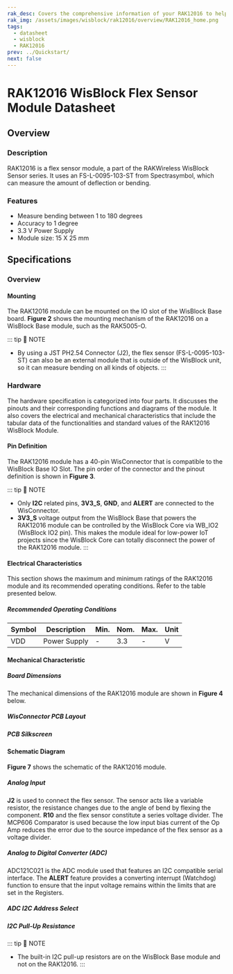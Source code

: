 ```yaml
---
rak_desc: Covers the comprehensive information of your RAK12016 to help you use it. This information includes technical specifications, characteristics, and requirements, and it also discusses the device components.
rak_img: /assets/images/wisblock/rak12016/overview/RAK12016_home.png
tags:
  - datasheet
  - wisblock
  - RAK12016
prev: ../Quickstart/
next: false
---
```


# RAK12016 WisBlock Flex Sensor Module Datasheet

## Overview

<rk-img
  src="/assets/images/wisblock/rak12016/datasheet/RAK12016.png"
  width="35%"
  caption="RAK12016 Flex Sensor Module"
/>

### Description

RAK12016 is a flex sensor module, a part of the RAKWireless WisBlock Sensor series. It uses an FS-L-0095-103-ST from Spectrasymbol, which can measure the amount of deflection or bending.

### Features

- Measure bending between 1 to 180 degrees
- Accuracy to 1 degree
- 3.3&nbsp;V Power Supply
- Module size: 15 X 25&nbsp;mm

## Specifications

### Overview

#### Mounting

The RAK12016 module can be mounted on the IO slot of the WisBlock Base board. **Figure 2** shows the mounting mechanism of the RAK12016 on a WisBlock Base module, such as the RAK5005-O.

<rk-img
  src="/assets/images/wisblock/rak12016/datasheet/mounting-mechanism.png"
  width="50%"
  caption="RAK12016 mounting mechanism on a WisBlock Base module"
/>

::: tip 📝 NOTE
- By using a JST PH2.54 Connector (J2), the flex sensor (FS-L-0095-103-ST) can also be an external module that is outside of the WisBlock unit, so it can measure bending on all kinds of objects.
::: 

### Hardware

The hardware specification is categorized into four parts. It discusses the pinouts and their corresponding functions and diagrams of the module. It also covers the electrical and mechanical characteristics that include the tabular data of the functionalities and standard values of the RAK12016 WisBlock Module.

#### Pin Definition

The RAK12016 module has a 40-pin WisConnector that is compatible to the WisBlock Base IO Slot. The pin order of the connector and the pinout definition is shown in **Figure 3**. 

<rk-img
  src="/assets/images/wisblock/rak12016/datasheet/rak12016-pinout.svg"
  width="65%"
  caption="RAK12016 Pinout Schematic"
/>

::: tip 📝 NOTE
- Only **I2C** related pins, **3V3_S**, **GND**, and **ALERT** are connected to the WisConnector.
- **3V3_S** voltage output from the WisBlock Base that powers the RAK12016 module can be controlled by the WisBlock Core via WB_IO2 (WisBlock IO2 pin). This makes the module ideal for low-power IoT projects since the WisBlock Core can totally disconnect the power of the RAK12016 module.
:::  

#### Electrical Characteristics

This section shows the maximum and minimum ratings of the RAK12016 module and its recommended operating conditions. Refer to the table presented below.

##### Recommended Operating Conditions

| Symbol | Description  | Min. | Nom. | Max.  | Unit |
| ------ | ------------ | ---- | ---- | ----- | ---- |
| VDD    | Power Supply | -    | 3.3  | -     | V    |

#### Mechanical Characteristic

##### Board Dimensions

The mechanical dimensions of the RAK12016 module are shown in **Figure 4** below.

<rk-img
  src="/assets/images/wisblock/rak12016/datasheet/mechanical-dimensions.png"
  width="75%"
  caption="RAK12016 Mechanical Dimensions"
/>

##### WisConnector PCB Layout

<rk-img
  src="/assets/images/wisblock/rak12016/datasheet/wisconnector-pcb.png"
  width="100%"
  caption="WisConnector PCB footprint and recommendations"
/>

##### PCB Silkscreen

<rk-img
  src="/assets/images/wisblock/rak12016/datasheet/rak12016-silkscreen.png"
  width="60%"
  caption="RAK12016 PCB Silkscreen"
/>

#### Schematic Diagram

**Figure 7** shows the schematic of the RAK12016 module.

<rk-img
  src="/assets/images/wisblock/rak12016/datasheet/rak12016-schematic.png"
  width="100%"
  caption="RAK12016 WisBlock Module Schematics"
/>

##### Analog Input

**J2** is used to connect the flex sensor. The sensor acts like a variable resistor, the resistance changes due to the angle of bend by flexing the component. **R10** and the flex sensor constitute a series voltage divider. The MCP606 Comparator is used because the low input bias current of the Op Amp reduces the error due to the source impedance of the flex sensor as a voltage divider.

<rk-img
  src="/assets/images/wisblock/rak12016/datasheet/analog-input.png"
  width="65%"
  caption="RAK12016 Analog Input Schematic"
/>

##### Analog to Digital Converter (ADC)

ADC121C021 is the ADC module used that features an I2C compatible serial interface. The **ALERT** feature provides a converting interrupt (Watchdog) function to ensure that the input voltage remains within the limits that are set in the Registers.

<rk-img
  src="/assets/images/wisblock/rak12016/datasheet/adc.png"
  width="65%"
  caption="RAK12016 Analog to Digital Converter"
/>

##### ADC I2C Address Select

<rk-img
  src="/assets/images/wisblock/rak12016/datasheet/adc-i2c.png"
  width="40%"
  caption="ADC I2C Address Select"
/>

##### I2C Pull-Up Resistance

<rk-img
  src="/assets/images/wisblock/rak12016/datasheet/i2c-pullup.png"
  width="40%"
  caption="RAK12016 I2C Pull-up Resistance"
/>

::: tip 📝 NOTE
- The built-in I2C pull-up resistors are on the WisBlock Base module and not on the RAK12016.
:::


